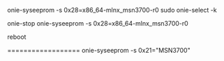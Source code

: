 onie-syseeprom -s 0x28=x86_64-mlnx_msn3700-r0
sudo onie-select -k

onie-stop
onie-syseeprom -s 0x28=x86_64-mlnx_msn3700-r0

reboot

==================
onie-syseeprom -s 0x21="MSN3700"
